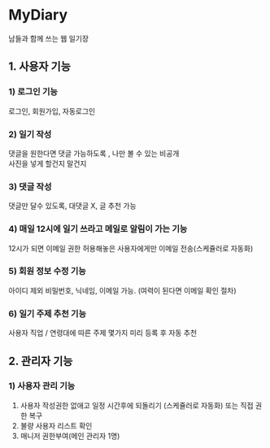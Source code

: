 # MyDiary  
남들과 함께 쓰는 웹 일기장  

## 1. 사용자 기능  
### 1) 로그인 기능  
로그인, 회원가입, 자동로그인  
### 2) 일기 작성  
댓글을 원한다면 댓글 가능하도록 , 나만 볼 수 있는 비공개  
사진을 넣게 할건지 말건지  
### 3) 댓글 작성  
댓글만 달수 있도록, 대댓글 X, 글 추천 가능  
### 4) 매일 12시에 일기 쓰라고 메일로 알림이 가는 기능  
12시가 되면 이메일 권한 허용해놓은 사용자에게만 이메일 전송(스케쥴러로 자동화)  
### 5) 회원 정보 수정 기능  
아이디 제외 비밀번호, 닉네임, 이메일 가능. (여력이 된다면 이메일 확인 절차)  
### 6) 일기 주제 추천 기능  
사용자 직업 / 연령대에 따른 주제 몇가지 미리 등록 후 자동 추천  

## 2.  관리자 기능
### 1) 사용자 관리 기능
1. 사용자 작성권한 없애고 일정 시간후에 되돌리기 (스케쥴러로 자동화) 또는 직접 권한 복구  
2. 불량 사용자 리스트 확인  
3. 매니저 권한부여(메인 관리자 1명)  